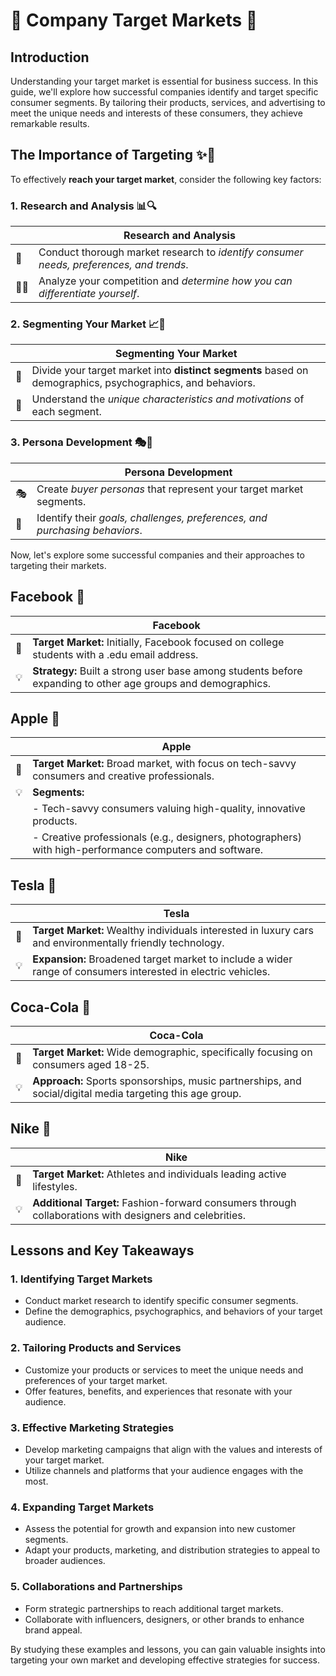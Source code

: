# 🏢 Company Target Markets 🎯

## Introduction

Understanding your target market is essential for business success. In this guide, we'll explore how successful companies identify and target specific consumer segments. By tailoring their products, services, and advertising to meet the unique needs and interests of these consumers, they achieve remarkable results.

## The Importance of Targeting ✨🎯

To effectively **reach your target market**, consider the following key factors:

### 1. Research and Analysis 📊🔍

|                              | Research and Analysis                                                      |
|------------------------------|----------------------------------------------------------------------------|
| 🚀 | Conduct thorough market research to *identify consumer needs, preferences, and trends*. |
| 🕵️‍♀️ | Analyze your competition and *determine how you can differentiate yourself*.    |

### 2. Segmenting Your Market 📈🔬

|                              | Segmenting Your Market                                                                                             |
|------------------------------|-------------------------------------------------------------------------------------------------------------------|
| 🎯 | Divide your target market into **distinct segments** based on demographics, psychographics, and behaviors.        |
| 🧠 | Understand the *unique characteristics and motivations* of each segment.                                          |

### 3. Persona Development 🎭🤝

|                              | Persona Development                                                                                               |
|------------------------------|-----------------------------------------------------------------------------------------------------------------|
| 🎭 | Create *buyer personas* that represent your target market segments.                                                |
| 🎯 | Identify their *goals, challenges, preferences, and purchasing behaviors*.                                         |

Now, let's explore some successful companies and their approaches to targeting their markets.


## Facebook 📘

|             | Facebook                                                                                       |
|-------------|------------------------------------------------------------------------------------------------|
| 🎯 | **Target Market:** Initially, Facebook focused on college students with a .edu email address.   |
| 💡 | **Strategy:** Built a strong user base among students before expanding to other age groups and demographics. |

## Apple 🍏

|             | Apple                                                                                       |
|-------------|------------------------------------------------------------------------------------------------|
| 🎯 | **Target Market:** Broad market, with focus on tech-savvy consumers and creative professionals.   |
| 💡 | **Segments:**                                                                                     |
|     | - Tech-savvy consumers valuing high-quality, innovative products.                                 |
|     | - Creative professionals (e.g., designers, photographers) with high-performance computers and software. |

## Tesla 🚗

|             | Tesla                                                                                       |
|-------------|------------------------------------------------------------------------------------------------|
| 🎯 | **Target Market:** Wealthy individuals interested in luxury cars and environmentally friendly technology. |
| 💡 | **Expansion:** Broadened target market to include a wider range of consumers interested in electric vehicles. |

## Coca-Cola 🥤

|             | Coca-Cola                                                                                       |
|-------------|------------------------------------------------------------------------------------------------|
| 🎯 | **Target Market:** Wide demographic, specifically focusing on consumers aged 18-25. |
| 💡 | **Approach:** Sports sponsorships, music partnerships, and social/digital media targeting this age group. |

## Nike 👟

|             | Nike                                                                                       |
|-------------|------------------------------------------------------------------------------------------------|
| 🎯 | **Target Market:** Athletes and individuals leading active lifestyles. |
| 💡 | **Additional Target:** Fashion-forward consumers through collaborations with designers and celebrities. |

## Lessons and Key Takeaways

### 1. Identifying Target Markets

- Conduct market research to identify specific consumer segments.
- Define the demographics, psychographics, and behaviors of your target audience.

### 2. Tailoring Products and Services

- Customize your products or services to meet the unique needs and preferences of your target market.
- Offer features, benefits, and experiences that resonate with your audience.

### 3. Effective Marketing Strategies

- Develop marketing campaigns that align with the values and interests of your target market.
- Utilize channels and platforms that your audience engages with the most.

### 4. Expanding Target Markets

- Assess the potential for growth and expansion into new customer segments.
- Adapt your products, marketing, and distribution strategies to appeal to broader audiences.

### 5. Collaborations and Partnerships

- Form strategic partnerships to reach additional target markets.
- Collaborate with influencers, designers, or other brands to enhance brand appeal.

By studying these examples and lessons, you can gain valuable insights into targeting your own market and developing effective strategies for success.

